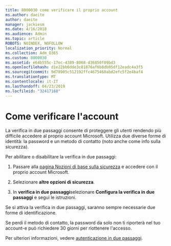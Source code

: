 ```yaml
---
title: 8000030 come verificare il proprio account
ms.author: daeite
author: daeite
manager: jackiesm
ms.date: 4/16/2018
ms.audience: Admin
ms.topic: article
ROBOTS: NOINDEX, NOFOLLOW
localization_priority: Normal
ms.collection: Adm_O365
ms.custom: 8000030
ms.assetid: e64b555c-17ec-4389-8068-d36850f09bd3
ms.openlocfilehash: d1e22bb6dde3c81876af6b8db05df12eadc4a3f5
ms.sourcegitcommit: 9d78905c512192ffc4675468abd2efc5f2e4baf4
ms.translationtype: MT
ms.contentlocale: it-IT
ms.lasthandoff: 04/23/2019
ms.locfileid: "32417168"
---
```

# <a name="how-to-verify-your-account"></a>Come verificare l'account

La verifica in due passaggi consente di proteggere gli utenti rendendo più difficile accedere al proprio account Microsoft. Utilizza due diverse forme di identità: la password e un metodo di contatto (noto anche come info sulla sicurezza). 
  
Per abilitare o disabilitare la verifica in due passaggi:
  
1. Passare alla [pagina Nozioni di base sulla sicurezza](https://go.microsoft.com/fwlink/?linkid=842325) e accedere con il proprio account Microsoft. 
    
2. Selezionare **altre opzioni di sicurezza**. 
    
3. In **verifica in due passaggi**selezionare **Configura la verifica in due passaggi** e segui le istruzioni. 
    
Se si attiva la verifica in due passaggi, saranno sempre necessarie due forme di identificazione.
  
Se perdi il metodo di contatto, la password da solo non ti riporterà nel tuo account-e può richiedere 30 giorni per riottenere l'accesso. 
  
Per ulteriori informazioni, vedere [autenticazione in due passaggi](https://go.microsoft.com/fwlink/?linkid=872270).
  

